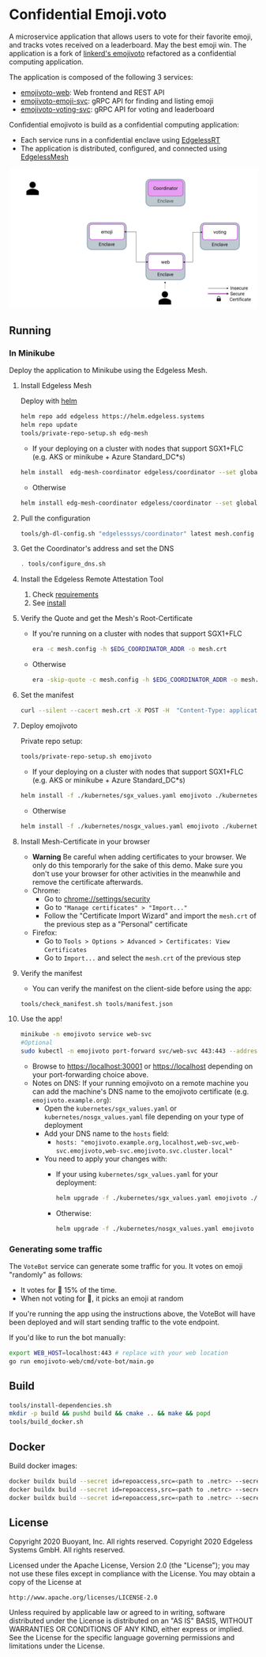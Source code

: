# Confidential Emoji.voto

A microservice application that allows users to vote for their favorite emoji,
and tracks votes received on a leaderboard. May the best emoji win.
The application is a fork of [linkerd's emojivoto](https://github.com/BuoyantIO/emojivoto) refactored as a confidential computing application.

The application is composed of the following 3 services:

* [emojivoto-web](emojivoto-web/): Web frontend and REST API
* [emojivoto-emoji-svc](emojivoto-emoji-svc/): gRPC API for finding and listing emoji
* [emojivoto-voting-svc](emojivoto-voting-svc/): gRPC API for voting and leaderboard

Confidential emojivoto is build as a confidential computing application:

* Each service runs in a confidential enclave using [EdgelessRT](https://www.edgeless.systems/)
* The application is distributed, configured, and connected using [EdgelessMesh](https://www.edgeless.systems/)

![Emojivoto Topology](assets/emojivoto-topology.gif "Emojivoto Topology")

## Running

### In Minikube

Deploy the application to Minikube using the Edgeless Mesh.

1. Install Edgeless Mesh

    Deploy with [helm](https://helm.sh/docs/intro/install/)

    ```bash
    helm repo add edgeless https://helm.edgeless.systems
    helm repo update
    tools/private-repo-setup.sh edg-mesh
    ```

    * If your deploying on a cluster with nodes that support SGX1+FLC (e.g. AKS or minikube + Azure Standard_DC*s)

    ```bash
    helm install  edg-mesh-coordinator edgeless/coordinator --set global.pullSecret=regcred
    ```

    * Otherwise

    ```bash
    helm install edg-mesh-coordinator edgeless/coordinator --set global.pullSecret=regcred --set coordinator.resources=null --set coordinator.OE_SIMULATION=1 --set tolerations=null
    ```

1. Pull the configuration

    ```bash
    tools/gh-dl-config.sh "edgelesssys/coordinator" latest mesh.config
    ```

1. Get the Coordinator's address and set the DNS

    ```bash
    . tools/configure_dns.sh
    ```

1. Install the Edgeless Remote Attestation Tool
    1. Check [requirements](https://github.com/edgelesssys/era#requirements)
    2. See [install](https://github.com/edgelesssys/era#install)

1. Verify the Quote and get the Mesh's Root-Certificate
    * If you're running on a cluster with nodes that support SGX1+FLC

        ```bash
        era -c mesh.config -h $EDG_COORDINATOR_ADDR -o mesh.crt
        ```

    * Otherwise

        ```bash
        era -skip-quote -c mesh.config -h $EDG_COORDINATOR_ADDR -o mesh.crt
        ```

1. Set the manifest

    ```bash
    curl --silent --cacert mesh.crt -X POST -H  "Content-Type: application/json" --data-binary @tools/manifest.json "https://$EDG_COORDINATOR_SVC/manifest"
    ```


1. Deploy emojivoto

    Private repo setup:

    ```bash
    tools/private-repo-setup.sh emojivoto
    ```

    * If your deploying on a cluster with nodes that support SGX1+FLC (e.g. AKS or minikube + Azure Standard_DC*s)

    ```bash
    helm install -f ./kubernetes/sgx_values.yaml emojivoto ./kubernetes -n emojivoto
    ```

    * Otherwise

    ```bash
    helm install -f ./kubernetes/nosgx_values.yaml emojivoto ./kubernetes -n emojivoto
    ```
    
1. Install Mesh-Certificate in your browser
    * **Warning** Be careful when adding certificates to your browser. We only do this temporarly for the sake of this demo. Make sure you don't use your browser for other activities in the meanwhile and remove the certificate afterwards.
    * Chrome:
        * Go to <chrome://settings/security>
        * Go to `"Manage certificates" > "Import..."`
        * Follow the "Certificate Import Wizard" and import the `mesh.crt` of the previous step as a "Personal" certificate
    * Firefox:
        * Go to `Tools > Options > Advanced > Certificates: View Certificates`
        * Go to `Import...` and select the `mesh.crt` of the previous step

1. Verify the manifest
    * You can verify the manifest on the client-side before using the app:

    ```bash
    tools/check_manifest.sh tools/manifest.json
    ```

1. Use the app!

    ```bash
    minikube -n emojivoto service web-svc
    #Optional
    sudo kubectl -n emojivoto port-forward svc/web-svc 443:443 --address 0.0.0.0
    ```

    * Browse to [https://localhost:30001](https://localhost:30001) or [https://localhost](https://localhost) depending on your port-forwarding choice above.
    * Notes on DNS: If your running emojivoto on a remote machine you can add the machine's DNS name to the emojivoto certificate (e.g. `emojivoto.example.org`):
        * Open the `kubernetes/sgx_values.yaml` or `kubernetes/nosgx_values.yaml` file depending on your type of deployment
        * Add your DNS name to the `hosts` field: 
            * `hosts: "emojivoto.example.org,localhost,web-svc,web-svc.emojivoto,web-svc.emojivoto.svc.cluster.local"`
        * You need to apply your changes with:
            * If your using `kubernetes/sgx_values.yaml` for your deployment:

                ```bash
                helm upgrade -f ./kubernetes/sgx_values.yaml emojivoto ./kubernetes -n emojivoto
                ```

            * Otherwise:

                ```bash
                helm upgrade -f ./kubernetes/nosgx_values.yaml emojivoto ./kubernetes -n emojivoto
                ```

### Generating some traffic

The `VoteBot` service can generate some traffic for you. It votes on emoji
"randomly" as follows:

* It votes for :doughnut: 15% of the time.
* When not voting for :doughnut:, it picks an emoji at random

If you're running the app using the instructions above, the VoteBot will have
been deployed and will start sending traffic to the vote endpoint.

If you'd like to run the bot manually:

```bash
export WEB_HOST=localhost:443 # replace with your web location
go run emojivoto-web/cmd/vote-bot/main.go
```

## Build

```bash
tools/install-dependencies.sh
mkdir -p build && pushd build && cmake .. && make && popd
tools/build_docker.sh
```

## Docker

Build docker images:
```bash
docker buildx build --secret id=repoaccess,src=<path to .netrc> --secret id=signingkey,src=<path to private.pem> --target release_web --tag ghcr.io/edgelesssys/emojivoto-web:latest .
docker buildx build --secret id=repoaccess,src=<path to .netrc> --secret id=signingkey,src=<path to private.pem> --target release_emoji_svc --tag ghcr.io/edgelesssys/emojivoto-emoji-svc:latest .
docker buildx build --secret id=repoaccess,src=<path to .netrc> --secret id=signingkey,src=<path to private.pem> --target release_voting_svc --tag ghcr.io/edgelesssys/emojivoto-voting-svc:latest .
```

## License

Copyright 2020 Buoyant, Inc. All rights reserved.
Copyright 2020 Edgeless Systems GmbH. All rights reserved.

Licensed under the Apache License, Version 2.0 (the "License"); you may not use
these files except in compliance with the License. You may obtain a copy of the
License at

    http://www.apache.org/licenses/LICENSE-2.0

Unless required by applicable law or agreed to in writing, software distributed
under the License is distributed on an "AS IS" BASIS, WITHOUT WARRANTIES OR
CONDITIONS OF ANY KIND, either express or implied. See the License for the
specific language governing permissions and limitations under the License.
